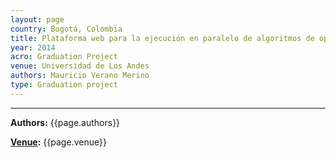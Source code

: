 ```yaml
---
layout: page
country: Bogotá, Colombia
title: Plataforma web para la ejecución en paralelo de algoritmos de optimización.
year: 2014
acro: Graduation Project
venue: Universidad de Los Andes
authors: Mauricio Verano Merino
type: Graduation project
---
```


---

<!-- ## {{page.title}} -->
**Authors:** {{page.authors}}

**[Venue](#):** {{page.venue}}
